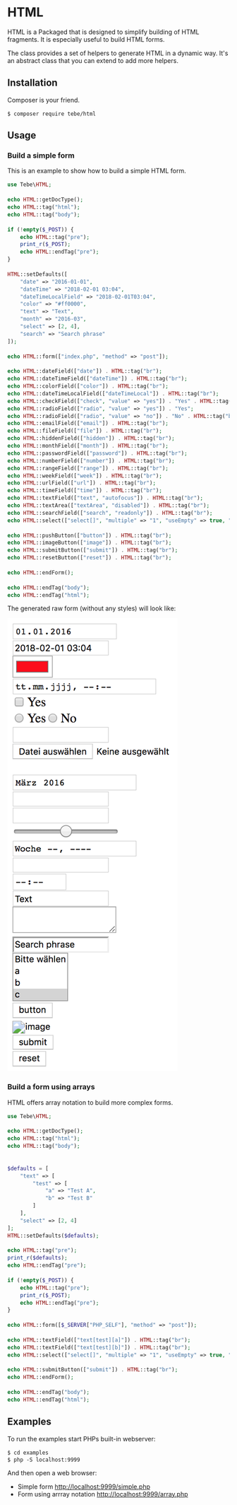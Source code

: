 # HTML

HTML is a Packaged that is designed to simplify building of HTML fragments. It is especially useful to build HTML forms.

The class provides a set of helpers to generate HTML in a dynamic way. It's an abstract class that you can extend to add more helpers.


## Installation

Composer is your friend.

~~~
$ composer require tebe/html
~~~


## Usage

### Build a simple form

This is an example to show how to build a simple HTML form.

~~~php
use Tebe\HTML;

echo HTML::getDocType();
echo HTML::tag("html");
echo HTML::tag("body");

if (!empty($_POST)) {
    echo HTML::tag("pre");
    print_r($_POST);
    echo HTML::endTag("pre");
}

HTML::setDefaults([
    "date" => "2016-01-01",
    "dateTime" => "2018-02-01 03:04",
    "dateTimeLocalField" => "2018-02-01T03:04",
    "color" => "#ff0000",
    "text" => "Text",
    "month" => "2016-03",
    "select" => [2, 4],
    "search" => "Search phrase"
]);

echo HTML::form(["index.php", "method" => "post"]);

echo HTML::dateField(["date"]) . HTML::tag("br");
echo HTML::dateTimeField(["dateTime"]) . HTML::tag("br");
echo HTML::colorField(["color"]) . HTML::tag("br");
echo HTML::dateTimeLocalField(["dateTimeLocal"]) . HTML::tag("br");
echo HTML::checkField(["check", "value" => "yes"]) . "Yes" . HTML::tag("br");
echo HTML::radioField(["radio", "value" => "yes"]) . "Yes";
echo HTML::radioField(["radio", "value" => "no"]) . "No" . HTML::tag("br");
echo HTML::emailField(["email"]) . HTML::tag("br");
echo HTML::fileField(["file"]) . HTML::tag("br");
echo HTML::hiddenField(["hidden"]) . HTML::tag("br");
echo HTML::monthField(["month"]) . HTML::tag("br");
echo HTML::passwordField(["password"]) . HTML::tag("br");
echo HTML::numberField(["number"]) . HTML::tag("br");
echo HTML::rangeField(["range"]) . HTML::tag("br");
echo HTML::weekField(["week"]) . HTML::tag("br");
echo HTML::urlField(["url"]) . HTML::tag("br");
echo HTML::timeField(["time"]) . HTML::tag("br");
echo HTML::textField(["text", "autofocus"]) . HTML::tag("br");
echo HTML::textArea(["textArea", "disabled"]) . HTML::tag("br");
echo HTML::searchField(["search", "readonly"]) . HTML::tag("br");
echo HTML::select(["select[]", "multiple" => "1", "useEmpty" => true, "emptyValue" => -1, "emptyText" => "Bitte wählen"], ["a", "b", "c", "d", "e", "f", "g"]) . HTML::tag("br");

echo HTML::pushButton(["button"]) . HTML::tag("br");
echo HTML::imageButton(["image"]) . HTML::tag("br");
echo HTML::submitButton(["submit"]) . HTML::tag("br");
echo HTML::resetButton(["reset"]) . HTML::tag("br");

echo HTML::endForm();

echo HTML::endTag("body");
echo HTML::endTag("html");
~~~

The generated raw form (without any styles) will look like:

![](screenshot.png)


### Build a form using arrays

HTML offers array notation to build more complex forms.

~~~php
use Tebe\HTML;

echo HTML::getDocType();
echo HTML::tag("html");
echo HTML::tag("body");


$defaults = [
    "text" => [
        "test" => [
            "a" => "Test A",
            "b" => "Test B"
        ]
    ],
    "select" => [2, 4]
];
HTML::setDefaults($defaults);

echo HTML::tag("pre");
print_r($defaults);
echo HTML::endTag("pre");

if (!empty($_POST)) {
    echo HTML::tag("pre");
    print_r($_POST);
    echo HTML::endTag("pre");
}

echo HTML::form([$_SERVER["PHP_SELF"], "method" => "post"]);

echo HTML::textField(["text[test][a]"]) . HTML::tag("br");
echo HTML::textField(["text[test][b]"]) . HTML::tag("br");
echo HTML::select(["select[]", "multiple" => "1", "useEmpty" => true, "emptyValue" => -1, "emptyText" => "Bitte wählen"], ["a", "b", "c", "d", "e", "f", "g"]) . HTML::tag("br");

echo HTML::submitButton(["submit"]) . HTML::tag("br");
echo HTML::endForm();

echo HTML::endTag("body");
echo HTML::endTag("html");
~~~


## Examples

To run the examples start PHPs built-in webserver:

~~~
$ cd examples
$ php -S localhost:9999
~~~

And then open a web browser:

- Simple form <http://localhost:9999/simple.php>
- Form using arrray notation <http://localhost:9999/array.php>
